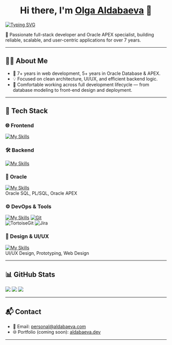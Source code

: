 <h1 align="center">Hi there, I'm <a href="#" target="_blank">Olga Aldabaeva</a> 👋</h1>

[![Typing SVG](https://readme-typing-svg.demolab.com?font=Fira+Code&size=24&pause=1000&color=F7C049&center=true&vCenter=true&width=800&lines=Web+Developer+%7C+Oracle+DB+%26+APEX+Expert+%7C+UI%2FUX;7%2B+Years+in+Web+Dev;5%2B+Years+in+Oracle+Database+%26+APEX)](https://git.io/typing-svg)


🚀 Passionate full-stack developer and Oracle APEX specialist, building reliable, scalable, and user-centric applications for over 7 years.

---

## 👩‍💻 About Me

- 💼 7+ years in web development, 5+ years in Oracle Database & APEX.
- 💡 Focused on clean architecture, UI/UX, and efficient backend logic.
- 🎯 Comfortable working across full development lifecycle — from database modeling to front-end design and deployment.

---

## 🧰 Tech Stack

### 🌐 Frontend
[![My Skills](https://skillicons.dev/icons?i=html,css,js,nodejs,json,xml,api&perline=10)](https://skillicons.dev)

### 🛠️ Backend
[![My Skills](https://skillicons.dev/icons?i=nodejs,mysql&perline=10)](https://skillicons.dev)

### 🧱 Oracle
[![My Skills](https://skillicons.dev/icons?i=oracle)](https://skillicons.dev)\
Oracle SQL, PL/SQL, Oracle APEX

### ⚙️ DevOps & Tools
[![My Skills](https://skillicons.dev/icons?i=git,github,gitlab,docker,postman&perline=10)](https://skillicons.dev)
[![Git](https://skillicons.dev/icons?i=git,github,gitlab,docker,postman)](https://skillicons.dev)  
![TortoiseGit](https://img.shields.io/badge/TortoiseGit-2C2C2C?logo=git&logoColor=white&style=flat-square)
![Jira](https://img.shields.io/badge/Jira-0052CC?logo=jira&logoColor=white&style=flat-square)


### 🎨 Design & UI/UX
[![My Skills](https://skillicons.dev/icons?i=figma&perline=10)](https://skillicons.dev)\
UI/UX Design, Prototyping, Web Design

---

## 📊 GitHub Stats

![](https://github-profile-summary-cards.vercel.app/api/cards/stats?username=aldabaeva&theme=solarized_dark)
![](https://github-profile-summary-cards.vercel.app/api/cards/most-commit-language?username=aldabaeva&theme=solarized_dark)
![](https://github-profile-summary-cards.vercel.app/api/cards/repos-per-language?username=aldabaeva&theme=solarized_dark)

---

## 📬 Contact

- 📧 Email: [personal@aldabaeva.com](mailto:personal@aldabaeva.com)
- 🌐 Portfolio (coming soon): [aldabaeva.dev](https://aldabaeva.dev)

---
